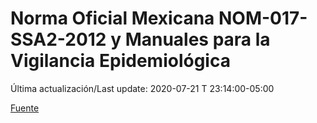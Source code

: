 # Norma Oficial Mexicana NOM-017-SSA2-2012 y Manuales para la Vigilancia Epidemiológica
 
Última actualización/Last update: 2020-07-21 T 23:14:00-05:00

 [Fuente](https://www.gob.mx/salud/documentos/manuales-para-la-vigilancia-epidemiologica-102563)
